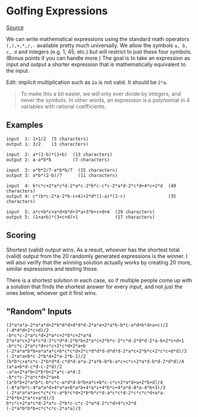 # Golfing Expressions
[Source](https://codegolf.stackexchange.com/questions/223581/golfing-expressions)

We can write mathematical expressions using the standard math operators `(,),+,*,/,-` available pretty much universally. We allow the symbols `a, b, c, d` and integers (e.g. 1, 45, etc.) but will restrict to just these four symbols. (Bonus points if you can handle more.) The goal is to take an expression as input and output a shorter expression that is mathematically equivalent to the input.

Edit: implicit multiplication such as `2a` is not valid. It should be `2*a`.

> To make this a bit easier, we will only ever divide by integers, and never the symbols. In other words, an expression is a polynomial in 4 variables with rational coefficients.

## Examples
```
input  1: 1+1/2  (5 characters)
output 1: 3/2    (3 characters)

input  2: a*(1-b)*(1+b)  (13 characters)
output 2: a-a*b*b        (7 characters)

input  3: a*b*2/7-a*b*b/7  (15 characters)
output 3: a*b*(2-b)/7      (11 characters)

input  4: b*c*c+2*a*c*d-2*a*c-2*b*c-c*c-2*a*d-2*c*d+4*c+2*d  (49 characters)
output 4: c*(b*c-2*a-2*b-c+4)+2*d*(1-a)*(1-c)                (35 characters)

input  5: a*c+b*c+a*d+b*d+3*a+3*b+c+d+4  (29 characters)
output 5: (1+a+b)*(3+c+d)+1              (17 characters)
```

## Scoring
Shortest (valid) output wins. As a result, whoever has the shortest total (valid) output from the 20 randomly generated expressions is the winner. I will also verify that the winning solution actually works by creating 20 more, similar expressions and testing those.

There is a shortest solution in each case, so if multiple people come up with a solution that finds the shortest answer for every input, and not just the ones below, whoever got it first wins.

## "Random" Inputs
```
(2*a*a*a-2*a*a*d+2*b*d*d+d*d*d-2*a*a+2*a*b-b*c-a*d+b*d+a+c)/2
(-d*d*d+2*c+d)/2
-b*c*c-2*a*c*d+2*a*c+2*b*c+2*a*d
2*a*a*c+2*a*c*d-2*c*d*d-2*b*b+2*a*c+2*b*c-2*c*d-2*d*d-2*a-b+2*c+d+1
-b*c*c-2*a*c*d+c*c+2*c*d+2*a+b
(-2*a*a*b*b+a*a*a*c+b*c*c*d+2*c*d*d*d-d*d*d-2*a*c+2*b*c+2*c*c+d*d)/3
(-2*a*a+b*c-2*b*d+2*a-2*b-1)/2
(b*b*c+a*c*c-2*b*d*d-c*d*d-a*a-2*a*b-b*b-a*c+c*c+2*a*d-b*d-2*d*d)/4
(a*a+b*d-c*d-c-2*d)/2
-a*a+2*a*b+2*b*b+2*a*c-a*d-2
-b*c*c-2*a*c*d+2*a+b
(a*b*b+2*a*b*c-b*c*c-a*d*d-b*b+a*c+b*c-c*c+2*a*d+a+2*b+d)/4
(-8*a*b*c-4*a*a*d+4*a*a+8*a*b+4*a*c+4*b*c+4*a*d-8*a-4*b+3)/3
(-2*a*a*a*a+c*c*c*c-a*b*c*d+2*b*b*c*d-a*c*c*d-2*c*c*c*d+a*a-2*b*b+2*a*c+a*d)/3
b*c*c+2*a*c*d-2*a*c-2*b*c-c*c-2*a*d-2*c*d+4*c+2*d
(-2*a*b*b*b+c*c*c*c-2*a*a)/3
```

